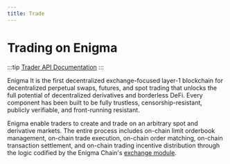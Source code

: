 ```yaml
---
title: Trade
---
```


# Trading on Enigma

:::tip
[Trader API Documentation](https://api.enigma.exchange/)
:::

Enigma It is the first decentralized exchange-focused layer-1 blockchain for decentralized perpetual swaps, futures, and spot trading that unlocks the full potential of decentralized derivatives and borderless DeFi. Every component has been built to be fully trustless, censorship-resistant, publicly verifiable, and front-running resistant.

Enigma enable traders to create and trade on an arbitrary spot and derivative markets. The entire process includes on-chain limit orderbook management, on-chain trade execution, on-chain order matching, on-chain transaction settlement, and on-chain trading incentive distribution through the logic codified by the Enigma Chain's [exchange module](../develop/modules/Enigma/exchange/).